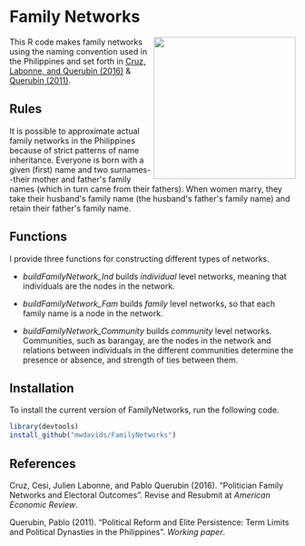 # Family Networks

<img align="right" src="http://pages.ucsd.edu/~mwdavids/img/Bon-Ot.png" width=250>

This R code makes family networks using the naming convention used in the Philippines and set forth in [Cruz, Labonne, and Querubin (2016)](http://cesicruz.com/papers/FamilyNetworksCLQ.pdf) & [Querubin (2011)](https://sites.google.com/site/pabloquerubin/research/Querubin_Term_Limits.pdf?attredirects=0).

## Rules

It is possible to approximate actual family networks in the Philippines because of strict patterns of name inheritance. Everyone is born with a given (first) name and two surnames--their mother and father's family names (which in turn came from their fathers). When women marry, they take their husband's family name (the husband's father's family name) and retain their father's family name.

## Functions
I provide three functions for constructing different types of networks. 

  - *buildFamilyNetwork_Ind* builds *individual* level networks, meaning that individuals are the nodes in the network.
  
  - *buildFamilyNetwork_Fam* builds *family* level networks, so that each family name is a node in the network.
  
  - *buildFamilyNetwork_Community* builds *community* level networks. Communities, such as barangay, are the nodes in the network and relations between individuals in the different communities determine the presence or absence, and strength of ties between them.

## Installation
To install the current version of FamilyNetworks, run the following code.

```R
library(devtools)
install_github("mwdavids/FamilyNetworks")
```

## References

Cruz, Cesi, Julien Labonne, and Pablo Querubin (2016). “Politician Family Networks and Electoral Outcomes”. Revise and Resubmit at *American Economic Review*.

Querubin, Pablo (2011). “Political Reform and Elite Persistence: Term Limits and Political Dynasties in the Philippines”. *Working paper*.

